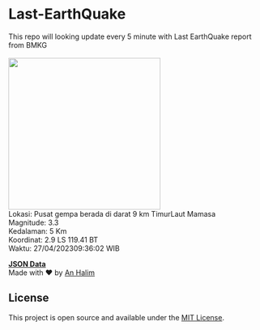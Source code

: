# Last-EarthQuake
This repo will looking update every 5 minute with Last EarthQuake report from BMKG
<br>
<br>
<img src="https://ews.bmkg.go.id/TEWS/data/20230427093602.mmi.jpg?17132624ingosz57yuscbeg" width="300"/>
<br>
Lokasi: Pusat gempa berada di darat 9 km TimurLaut Mamasa <br>
Magnitude: 3.3 <br>
Kedalaman: 5 Km <br>
Koordinat: 2.9 LS 119.41 BT <br>
Waktu: 27/04/202309:36:02 WIB <br>

<a href="./data/data.json">**JSON Data**</a>
<br>
Made with ❤️ by <a href="https://github.com/an-halim">An Halim</a>
## License

This project is open source and available under the [MIT License](LICENSE).
